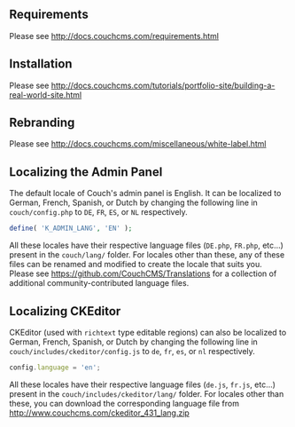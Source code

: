 Requirements
------------
Please see http://docs.couchcms.com/requirements.html


Installation
------------
Please see http://docs.couchcms.com/tutorials/portfolio-site/building-a-real-world-site.html


Rebranding
----------
Please see http://docs.couchcms.com/miscellaneous/white-label.html


Localizing the Admin Panel
--------------------------
The default locale of Couch's admin panel is English.
It can be localized to German, French, Spanish, or Dutch by changing the following line in `couch/config.php` to `DE`, `FR`, `ES`, or `NL` respectively.

```PHP
define( 'K_ADMIN_LANG', 'EN' );
```

All these locales have their respective language files (`DE.php`, `FR.php`, etc...) present in the `couch/lang/` folder.
For locales other than these, any of these files can be renamed and modified to create the locale that suits you.
Please see https://github.com/CouchCMS/Translations for a collection of additional community-contributed language files.


Localizing CKEditor
-------------------
CKEditor (used with `richtext` type editable regions) can also be localized to German, French, Spanish, or Dutch by changing the following line in `couch/includes/ckeditor/config.js` to `de`, `fr`, `es`, or `nl` respectively.

```JavaScript
config.language = 'en';
```

All these locales have their respective language files (`de.js`, `fr.js`, etc...) present in the `couch/includes/ckeditor/lang/` folder.
For locales other than these, you can download the corresponding language file from http://www.couchcms.com/ckeditor_431_lang.zip
